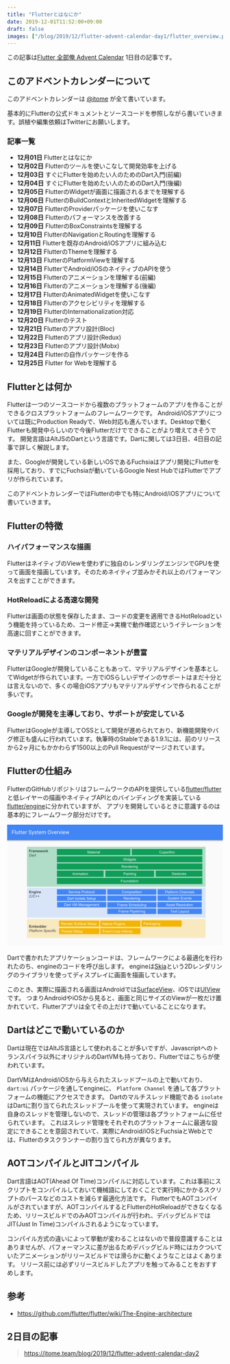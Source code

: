 ```yaml
---
title: "Flutterとはなにか"
date: 2019-12-01T11:52:00+09:00
draft: false
images: ["/blog/2019/12/flutter-advent-calendar-day1/flutter_overview.png"]
---
```


この記事は[Flutter 全部俺 Advent Calendar](https://adventar.org/calendars/4140) 1日目の記事です。


## このアドベントカレンダーについて
このアドベントカレンダーは [@itome](https://twitter.com/itometeam) が全て書いています。

基本的にFlutterの公式ドキュメントとソースコードを参照しながら書いていきます。誤植や編集依頼はTwitterにお願いします。

### 記事一覧
- **12月01日** Flutterとはなにか
- **12月02日** Flutterのツールを使いこなして開発効率を上げる
- **12月03日** すぐにFlutterを始めたい人のためのDart入門(前編)
- **12月04日** すぐにFlutterを始めたい人のためのDart入門(後編)
- **12月05日** FlutterのWidgetが画面に描画されるまでを理解する
- **12月06日** FlutterのBuildContextとInheritedWidgetを理解する
- **12月07日** FlutterのProviderパッケージを使いこなす
- **12月08日** Flutterのパフォーマンスを改善する
- **12月09日** FlutterのBoxConstraintsを理解する
- **12月10日** FlutterのNavigationとRoutingを理解する
- **12月11日** Flutterを既存のAndroid/iOSアプリに組み込む
- **12月12日** FlutterのThemeを理解する
- **12月13日** FlutterのPlatformViewを理解する
- **12月14日** FlutterでAndroid/iOSのネイティブのAPIを使う
- **12月15日** Flutterのアニメーションを理解する(前編)
- **12月16日** Flutterのアニメーションを理解する(後編)
- **12月17日** FlutterのAnimatedWidgetを使いこなす
- **12月18日** Flutterのアクセシビリティを理解する
- **12月19日** FlutterのInternationalization対応
- **12月20日** Flutterのテスト
- **12月21日** Flutterのアプリ設計(Bloc)
- **12月22日** Flutterのアプリ設計(Redux)
- **12月23日** Flutterのアプリ設計(Mobx)
- **12月24日** Flutterの自作パッケージを作る
- **12月25日** Flutter for Webを理解する

## Flutterとは何か
Flutterは一つのソースコードから複数のプラットフォームのアプリを作ることができるクロスプラットフォームのフレームワークです。
Android/iOSアプリについては既にProduction Readyで、Web対応も進んでいます。Desktopで動くFlutterも開発中らしいので今後Flutterだけでできることがより増えてきそうです。
開発言語はAltJSのDartという言語です。Dartに関しては3日目、4日目の記事で詳しく解説します。

また、Googleが開発している新しいOSであるFuchsiaはアプリ開発にFlutterを採用しており、すでにFuchsiaが動いているGoogle Nest HubではFlutterでアプリが作られています。

このアドベントカレンダーではFlutterの中でも特にAndroid/iOSアプリについて書いていきます。

## Flutterの特徴

### ハイパフォーマンスな描画
FlutterはネイティブのViewを使わずに独自のレンダリングエンジンでGPUを使って画面を描画しています。そのためネイティブ並みかそれ以上のパフォーマンスを出すことができます。

### HotReloadによる高速な開発
Flutterは画面の状態を保存したまま、コードの変更を適用できるHotReloadという機能を持っているため、コード修正→実機で動作確認というイテレーションを高速に回すことができます。

### マテリアルデザインのコンポーネントが豊富
FlutterはGoogleが開発していることもあって、マテリアルデザインを基本としてWidgetが作られています。一方でiOSらしいデザインのサポートはまだ十分とは言えないので、多くの場合iOSアプリもマテリアルデザインで作られることが多いです。

### Googleが開発を主導しており、サポートが安定している
FlutterはGoogleが主導してOSSとして開発が進められており、新機能開発やバグ修正も盛んに行われています。執筆時のStableである1.9.1には、前のリリースから2ヶ月にもかかわらず1500以上のPull Requestがマージされています。

## Flutterの仕組み
FlutterのGitHubリポジトリはフレームワークのAPIを提供している[flutter/flutter](https://github.com/flutter/flutter)
と低レイヤーの描画やネイティブAPIとのバインディングを実装している[flutter/engine](https://github.com/flutter/engine)に分かれていますが、
アプリを開発しているときに意識するのは基本的にフレームワーク部分だけです。

![Flutter System Overview](./flutter_overview.svg)

Dartで書かれたアプリケーションコードは、フレームワークによる最適化を行われたのち、engineのコードを呼び出します。
engineは[Skia](https://skia.org/)という2Dレンダリングのライブラリを使ってディスプレイに画面を描画しています。

このとき、実際に描画される画面はAndroidでは[SurfaceView](https://developer.android.com/reference/android/view/SurfaceView)、iOSでは[UIView](https://developer.apple.com/documentation/uikit/uiview)です。
つまりAndroidやiOSから見ると、画面と同じサイズのViewが一枚だけ置かれていて、Flutterアプリは全てその上だけで動いていることになります。

## Dartはどこで動いているのか
Dartは現在ではAltJS言語として使われることが多いですが、Javascriptへのトランスパイラ以外にオリジナルのDartVMも持っており、Flutterではこちらが使われています。

DartVMはAndroid/iOSから与えられたスレッドプールの上で動いており、 `dart:ui` パッケージを通してengineに、 `Platform Channel` を通して各プラットフォームの機能にアクセスできます。
Dartのマルチスレッド機能である `isolate` はDartに割り当てられたスレッドプールを使って実現されています。
engineは自身のスレッドを管理しないので、スレッドの管理は各プラットフォームに任せられています。
これはスレッド管理をそれぞれのプラットフォームに最適な設定にできることを意図されていて、実際にAndroid/iOSとFuchsiaとWebとでは、Flutterのタスクランナーの割り当てられ方が異なります。

## AOTコンパイルとJITコンパイル
Dart言語はAOT(Ahead Of Time)コンパイルに対応しています。これは事前にスクリプトをコンパイルしておいて機械語にしておくことで実行時にかかるスクリプトのパースなどのコストを減らす最適化方法です。
FlutterでもAOTコンパイルがされていますが、AOTコンパイルするとFlutterのHotReloadができなくなるため、リリースビルドでのみAOTコンパイルが行われ、デバッグビルドではJIT(Just In Time)コンパイルされるようになっています。

コンパイル方式の違いによって挙動が変わることはないので普段意識することはありませんが、パフォーマンスに差が出るためデバッグビルド時にはカクついていたアニメーションがリリースビルドでは滑らかに動くようなことはよくあります。
リリース前には必ずリリースビルドしたアプリを触ってみることをおすすめします。

## 参考
- https://github.com/flutter/flutter/wiki/The-Engine-architecture

## 2日目の記事
> https://itome.team/blog/2019/12/flutter-advent-calendar-day2
